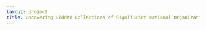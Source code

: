 ```yaml
--- 
layout: project 
title: Uncovering Hidden Collections of Significant National Organizations: A Cataloging Project of the American Jewish Archives
---
```



